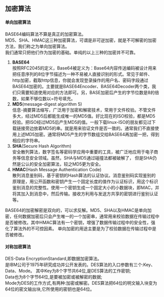 ## 加密算法
#### 单向加密算法
BASE64编码算法不算是真正的加密算法。  
MD5、SHA、HMAC这三种加密算法，可谓是非可逆加密，就是不可解密的加密方法，我们称之为单向加密算法。  
我们通常只把他们作为加密的基础。单纯的以上三种的加密并不可靠。
1. **BASE64**  
按照RFC2045的定义，Base64被定义为：Base64内容传送编码被设计用来把任意序列的8位字节描述为一种不易被人直接识别的形式。常见于邮件、http加密，截取http信息，你就会发现登录操作的用户名、密码字段通过BASE64加密的。主要就是BASE64Encoder、BASE64Decoder两个类，我们只需要知道使用对应的方法即可。另，BASE加密后产生的字节位数是8的倍数，如果不够位数以=符号填充。
2. **MD5**(message-digest algorithm 5)  
信息-摘要算法缩写，广泛用于加密和解密技术，常用于文件校验。不管文件多大，经过MD5后都能生成唯一的MD5值。好比现在的ISO校验，都是MD5校验。把ISO经过MD5后产生MD5的值。一般下载linux-ISO的朋友都见过下载链接旁边放着MD5的串。就是用来验证文件是否一致的。通常我们不直接使用上述MD5加密。通常将MD5产生的字节数组交给BASE64再加密一把，得到相应的字符串。
3. **SHA**(Secure Hash Algorithm)  
安全散列算法，数字签名等密码学应用中重要的工具，被广泛地应用于电子商务等信息安全领域。虽然，SHA与MD5通过碰撞法都被破解了， 但是SHA仍然是公认的安全加密算法，较之MD5更为安全。
4. **HMAC**(Hash Message Authentication Code)  
散列消息鉴别码，基于密钥的Hash算法的认证协议。消息鉴别码实现鉴别的原理是，用公开函数和密钥产生一个固定长度的值作为认证标识，用这个标识鉴别消息的完整性。使用一个密钥生成一个固定大小的小数据块，即MAC，并将其加入到消息中，然后传输。接收方利用与发送方共享的密钥进行鉴别认证等。

 BASE64的加密解密是双向的，可以求反解。MD5、SHA以及HMAC是单向加密，任何数据加密后只会产生唯一的一个加密串，通常用来校验数据在传输过程中是否被修改。其中HMAC算法有一个密钥，增强了数据传输过程中的安全性，强化了算法外的不可控因素。 单向加密的用途主要是为了校验数据在传输过程中是否被修改。

#### 对称加密算法
DES-Data EncryptionStandard,即数据加密算法。  
是IBM公司于1975年研究成功并公开发表的。DES算法的入口参数有三个:Key、Data、Mode。
其中Key为8个字节共64位,是DES算法的工作密钥;  
Data也为8个字节64位,是要被加密或被解密的数据;  
Mode为DES的工作方式,有两种:加密或解密。DES算法把64位的明文输入块变为64位的密文输出块,它所使用的密钥也是64位。